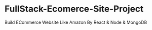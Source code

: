 # FullStack-Ecomerce-Site-Project
Build ECommerce Website Like Amazon By React &amp; Node &amp; MongoDB

